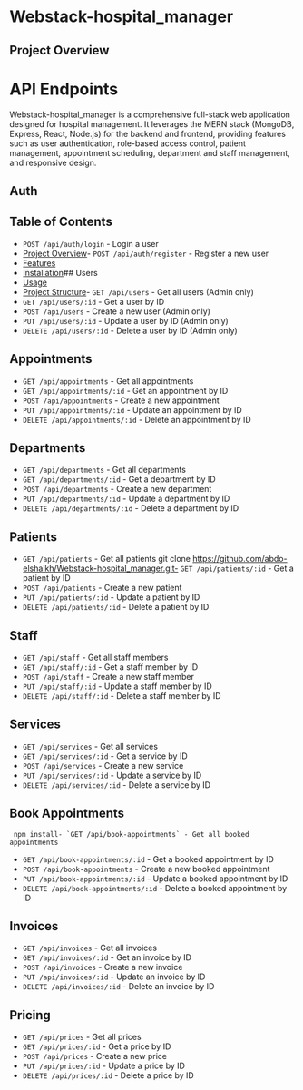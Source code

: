 # Webstack-hospital_manager

## Project Overview
# API Endpoints
Webstack-hospital_manager is a comprehensive full-stack web application designed for hospital management. It leverages the MERN stack (MongoDB, Express, React, Node.js) for the backend and frontend, providing features such as user authentication, role-based access control, patient management, appointment scheduling, department and staff management, and responsive design.
## Auth
## Table of Contents
- `POST /api/auth/login` - Login a user
- [Project Overview](#project-overview)- `POST /api/auth/register` - Register a new user
- [Features](#features)
- [Installation](#installation)## Users
- [Usage](#usage)
- [Project Structure](#project-structure)- `GET /api/users` - Get all users (Admin only)
- `GET /api/users/:id` - Get a user by ID
- `POST /api/users` - Create a new user (Admin only)
- `PUT /api/users/:id` - Update a user by ID (Admin only)
- `DELETE /api/users/:id` - Delete a user by ID (Admin only)

## Appointments

- `GET /api/appointments` - Get all appointments
- `GET /api/appointments/:id` - Get an appointment by ID
- `POST /api/appointments` - Create a new appointment
- `PUT /api/appointments/:id` - Update an appointment by ID
- `DELETE /api/appointments/:id` - Delete an appointment by ID

## Departments

- `GET /api/departments` - Get all departments
- `GET /api/departments/:id` - Get a department by ID
- `POST /api/departments` - Create a new department
- `PUT /api/departments/:id` - Update a department by ID
- `DELETE /api/departments/:id` - Delete a department by ID

## Patients

- `GET /api/patients` - Get all patients
    git clone https://github.com/abdo-elshaikh/Webstack-hospital_manager.git- `GET /api/patients/:id` - Get a patient by ID
- `POST /api/patients` - Create a new patient
- `PUT /api/patients/:id` - Update a patient by ID
- `DELETE /api/patients/:id` - Delete a patient by ID

## Staff

- `GET /api/staff` - Get all staff members
- `GET /api/staff/:id` - Get a staff member by ID
- `POST /api/staff` - Create a new staff member
- `PUT /api/staff/:id` - Update a staff member by ID
- `DELETE /api/staff/:id` - Delete a staff member by ID

## Services

- `GET /api/services` - Get all services
- `GET /api/services/:id` - Get a service by ID
- `POST /api/services` - Create a new service
- `PUT /api/services/:id` - Update a service by ID
- `DELETE /api/services/:id` - Delete a service by ID

## Book Appointments

     npm install- `GET /api/book-appointments` - Get all booked appointments
- `GET /api/book-appointments/:id` - Get a booked appointment by ID
- `POST /api/book-appointments` - Create a new booked appointment
- `PUT /api/book-appointments/:id` - Update a booked appointment by ID
- `DELETE /api/book-appointments/:id` - Delete a booked appointment by ID

## Invoices

- `GET /api/invoices` - Get all invoices
- `GET /api/invoices/:id` - Get an invoice by ID
- `POST /api/invoices` - Create a new invoice
- `PUT /api/invoices/:id` - Update an invoice by ID
- `DELETE /api/invoices/:id` - Delete an invoice by ID

## Pricing

- `GET /api/prices` - Get all prices
- `GET /api/prices/:id` - Get a price by ID
- `POST /api/prices` - Create a new price
- `PUT /api/prices/:id` - Update a price by ID
- `DELETE /api/prices/:id` - Delete a price by ID

